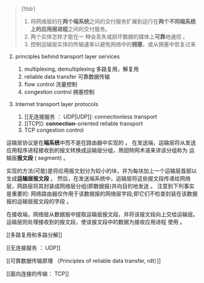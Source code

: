 
>[!tldr]
>1. 将网络层的在**两个端系统**之间的交付服务扩展到运行在**两个不同端系统上的应用层进程**之间的交付服务。
>2. 两个实体怎样才能在一 种会丢失或损坏数据的媒体上**可靠**地通信 。
>3. 控制运输层实体的传输速率以避免网络中的**拥塞**，或从拥塞中恢复过来


2. principles behind transport layer services
	1. multiplexing, demultiplexing 多路复用，解复用
	2. reliable data transfer 可靠数据传输
	3. flow control 流量控制
	4. congestion control 拥塞控制 


3. Internet transport layer protocols
	1. [[无连接服务 ： UDP|UDP]]: connectionless transport
	2. [[TCP]]: **connection**-oriented reliable transport
	3. TCP congestion control

运输层协议是在**端系统**中而不是在路由器中实现的 。 在发送端，运输层将从发送应用程序进程接收到的报文转换成运输层分组，用因特网术语来讲该分组称为
运输层**报文段** ( segment) 。 

实现的方法(可能)是将应用报文划分为较小的块，并为每块加上一个运输层首部以生成**运输层报文段** 。 然后，在发送端系统中，运输层将这些报文段传递给网络层，网路层将其封装成网络层分组(即数据报)并向目的地发送 。 注意到下列事实是重要的: 网络路由器仅作用于该数据报的网络层字段;即它们不检查封装在该数据报的运输层报文段的字段 。

在接收端，网络层从数据报中提取运输层报文段，并将该报文段向上交给运输层。 运输层则处理接收到的报文段，使该报文段中的数据为接收应用进程
使用 。

[[多路复用和多路分解]]

[[无连接服务 ： UDP]]

[[可靠数据传输原理 （Principles of reliable data transfer, rdt）]]

[[面向连接的传输： TCP]]
    


